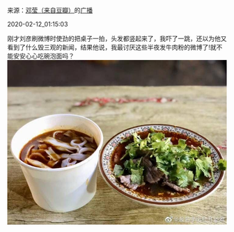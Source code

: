 来源：[邓莹（来自豆瓣）](https://www.douban.com/people/1502959/)的[广播](https://www.douban.com/people/1502959/status/2805475176/)


2020-02-12_01:15:03


刚才刘彦刷微博时使劲的把桌子一拍，头发都竖起来了，我吓了一跳，还以为他又看到了什么毁三观的新闻，结果他说，我最讨厌这些半夜发牛肉粉的微博了!就不能安安心心吃碗泡面吗？
![](./pic/2020-02-12_01:15:03-邓莹的广播1.jpg)  


